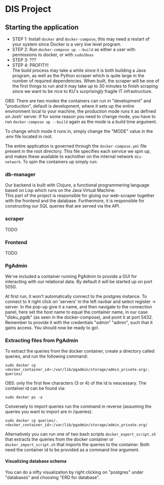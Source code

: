 # DIS Project

## Starting the application
* STEP 1: Install `docker` and `docker-compose`, this may need a restart of your system since Docker is a very low level program.
* STEP 2: Run `docker-compose up --build` as either a user with permissions to docker, or with `sudo`/`doas`
* STEP 3: ???
* STEP 4: PROFIT!!!  
The build process may take a while since it is both building a Java program, as well as the Python scraper which is quite large in the number of required dependencies. When built, the scraper will be one of the first things to run and it may take up to 30 minutes to finish scraping since we want to be nice to KU's surprisingly fragile IT infrastructure.


OBS: There are two modes the containers can run in "development" and "production", default is development, where it sets up the entire environment local to your machine,
the production mode runs it as defined on Josh' server. If for some reason you need to change mode, you have to run `docker-compose up --build` again as the mode is a build time argument.

To change which mode it runs in, simply change the "MODE" value in the .env file located in root.

The entire application is governed through the `docker-compose.yml` file
present in the root directory. This file specifies each service we spin up, 
and makes these available to eachother on the internal network `dis-network`.
To spin the containers up simply run:
### db-manager
Our backend is built with Clojure, a functional programmering language based on Lisp which runs on the Java Virtual Machine.  
This part of the project is responsible for gluing our web-scraper together with the frontend and the database. Furthermore, it is responsible for constructing our SQL queries that are served via the API.

### scraper
TODO

### Frontend
TODO

### PgAdmin
We've included a container running PgAdmin to provide a GUI for interacting 
with our relational data. By default it will be started up on port 5050.

At first run, it won't automatically connect to the postgres instance. To 
connect to it right click on 'servers' in the left navbar and select
register -> server. In the pop-up give it a name, and then navigate to the 
connection panel, here set the host name to equal the container name,
in our case "disku_pgdb" (as seen in the docker-compose), and point it at 
port 5432. Remember to provide it with the credentials "admin" "admin", such
that it gains access. You should now be ready to go!.

### Extracting files from PgAdmin
To extract the queries from the docker container, create a directory called queries, and run the following command:
```
sudo docker cp <docker_container_id>:/var/lib/pgadmin/storage/admin_private.org/. queries/
```
OBS: only the first few characters (3 or 4) of the id is nescessary.
The container id can be found via:

```
sudo docker ps -a
```

Conversely to import queries run the command in reverse (assuming the queries
you want to import are in /queries):

```
sudo docker cp queries/. <docker_container_id>:/var/lib/pgadmin/storage/admin_private.org/
```
Alternatively you can run one of two bash scripts `docker_export_script.sh` that extracts the queries from the docker container or `docker_import_script.sh` that imports the queries to the container. Both need the container id to be provided as a command line argument. 

#### Visualizing database schema
You can do a nifty visualization by right clicking on "postgres" under "databases"
and choosing "ERD for database".
